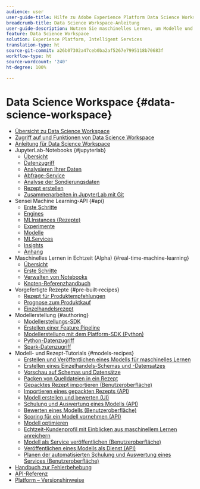 ```yaml
---
audience: user
user-guide-title: Hilfe zu Adobe Experience Platform Data Science Workspace
breadcrumb-title: Data Science Workspace-Anleitung
user-guide-description: Nutzen Sie maschinelles Lernen, um Modelle und Rezepte mit Adobe Sensei- und JupyterLab-Notebooks zu entwickeln, zu trainieren und zu bewerten.
feature: Data Science Workspace
solution: Experience Platform, Intelligent Services
translation-type: ht
source-git-commit: a26b07302a47ceb0ba2af5267e7995118b70683f
workflow-type: ht
source-wordcount: '240'
ht-degree: 100%

---
```



# Data Science Workspace {#data-science-workspace}

* [Übersicht zu Data Science Workspace](home.md)
* [Zugriff auf und Funktionen von Data Science Workspace](access-features-dsw.md)
* [Anleitung für Data Science Workspace](walkthrough.md)
* JupyterLab-Notebooks {#jupyterlab}
   * [Übersicht](jupyterlab/overview.md)
   * [Datenzugriff](jupyterlab/access-notebook-data.md)
   * [Analysieren Ihrer Daten](jupyterlab/analyze-your-data.md)
   * [Abfrage-Service](jupyterlab/query-service.md)
   * [Analyse der Sondierungsdaten](jupyterlab/eda-notebook.md)
   * [Rezept erstellen](jupyterlab/create-a-recipe.md)
   * [Zusammenarbeiten in JupyterLab mit Git](jupyterlab/using-git-for-collaboration.md)
* Sensei Machine Learning-API {#api}
   * [Erste Schritte](api/getting-started.md)
   * [Engines](api/engines.md)
   * [MLInstances (Rezepte)](api/mlinstances.md)
   * [Experimente](api/experiments.md)
   * [Modelle](api/models.md)
   * [MLServices](api/mlservices.md)
   * [Insights](api/insights.md)
   * [Anhang](api/appendix.md)
* Maschinelles Lernen in Echtzeit (Alpha) {#real-time-machine-learning}
   * [Übersicht](real-time-machine-learning/home.md)
   * [Erste Schritte](real-time-machine-learning/getting-started.md)
   * [Verwalten von Notebooks](real-time-machine-learning/rtml-authoring-notebook.md)
   * [Knoten-Referenzhandbuch](real-time-machine-learning/node-reference.md)
* Vorgefertigte Rezepte {#pre-built-recipes}
   * [Rezept für Produktempfehlungen](pre-built-recipes/product-recommendations.md)
   * [Prognose zum Produktkauf](pre-built-recipes/product-purchase-prediction.md)
   * [Einzelhandelsrezept](pre-built-recipes/retail-sales.md)
* Modellerstellung {#authoring}
   * [Modellerstellungs-SDK](authoring/sdk.md)
   * [Erstellen einer Feature Pipeline](authoring/feature-pipeline.md)
   * [Modellerstellung mit dem Platform-SDK (Python)](authoring/platform-sdk.md)
   * [Python-Datenzugriff](authoring/python.md)
   * [Spark-Datenzugriff](authoring/spark.md)
* Modell- und Rezept-Tutorials {#models-recipes}
   * [Erstellen und Veröffentlichen eines Modells für maschinelles Lernen](models-recipes/create-publish-model.md)
   * [Erstellen eines Einzelhandels-Schemas und -Datensatzes](models-recipes/create-retails-sales-dataset.md)
   * [Vorschau auf Schemas und Datensätze](models-recipes/preview-schema-data.md)
   * [Packen von Quelldateien in ein Rezept](models-recipes/package-source-files-recipe.md)
   * [Gepacktes Rezept importieren (Benutzeroberfläche)](models-recipes/import-packaged-recipe-ui.md)
   * [Importieren eines gepackten Rezepts (API)](models-recipes/import-packaged-recipe-api.md)
   * [Modell erstellen und bewerten (UI)](models-recipes/train-evaluate-model-ui.md)
   * [Schulung und Auswertung eines Modells (API)](models-recipes/train-evaluate-model-api.md)
   * [Bewerten eines Modells (Benutzeroberfläche)](models-recipes/score-model-ui.md)
   * [Scoring für ein Modell vornehmen (API)](models-recipes/score-model-api.md)
   * [Modell optimieren](models-recipes/optimize-model.md)
   * [Echtzeit-Kundenprofil mit Einblicken aus maschinellem Lernen anreichern](models-recipes/enrich-profile.md)
   * [Modell als Service veröffentlichen (Benutzeroberfläche)](models-recipes/publish-model-service-ui.md)
   * [Veröffentlichen eines Modells als Dienst (API)](models-recipes/publish-model-service-api.md)
   * [Planen der automatisierten Schulung und Auswertung eines Services (Benutzeroberfläche)](models-recipes/schedule-models-ui.md)
* [Handbuch zur Fehlerbehebung](troubleshooting-guide.md)
* [API-Referenz](https://www.adobe.io/apis/experienceplatform/home/api-reference.html#!acpdr/swagger-specs/sensei-ml-api.yaml)
* [Platform – Versionshinweise](https://docs.adobe.com/content/help/de-DE/experience-platform/release-notes/latest.html)